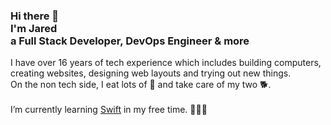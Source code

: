 <h3>Hi there 👋<br>I'm Jared<br> a Full Stack Developer, DevOps Engineer & more</h1
<h6>I have over 16 years of tech experience which includes building computers, creating websites, designing web layouts and trying out new things.<br>On the non tech side, I eat lots of 🍝 and take care of my two 🐕.<br><br>I’m currently learning <a href="https://developer.apple.com/swift/">Swift</a> in my free time. 👨🏻‍💻</h6>



<!--
**HugeIRL/HugeIRL** is a ✨ _special_ ✨ repository because its `README.md` (this file) appears on your GitHub profile.

Here are some ideas to get you started:

- 🔭 I’m currently working on ...
- 🌱 I’m currently learning ...
- 👯 I’m looking to collaborate on ...
- 🤔 I’m looking for help with ...
- 💬 Ask me about ...
- 📫 How to reach me: ...
- 😄 Pronouns: ...
- ⚡ Fun fact: ...
-->

